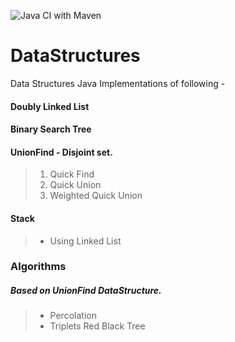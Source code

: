![Java CI with Maven](https://github.com/Sanjeev-Panday/DataStructures/workflows/Java%20CI%20with%20Maven/badge.svg)
# DataStructures
Data Structures
Java Implementations of following -
#### Doubly Linked List
#### Binary Search Tree
#### UnionFind - Disjoint set.
> 1. Quick Find
> 1. Quick Union
> 1. Weighted Quick Union
#### Stack
> - Using Linked List
### Algorithms 
##### Based on UnionFind DataStructure. 
> - Percolation
> - Triplets Red Black Tree



